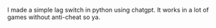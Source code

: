 I made a simple lag switch in python using chatgpt. It works in a lot of games without anti-cheat so ya.
